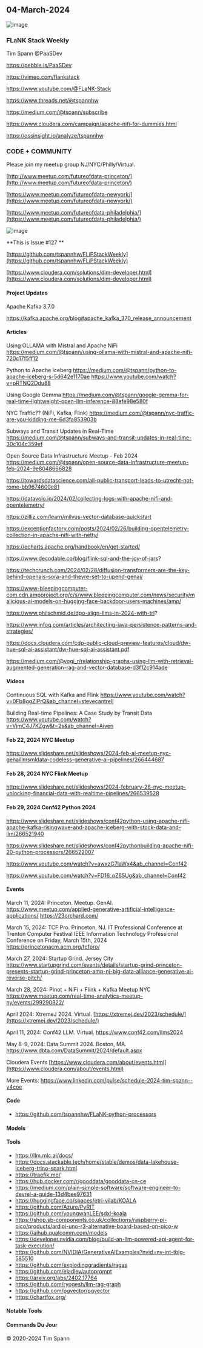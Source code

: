 ## 04-March-2024

![image](https://github.com/tspannhw/FLiPStackWeekly/assets/18673814/abe64680-64e3-456c-8ff1-29e2edddf503)


### FLaNK Stack Weekly


Tim Spann @PaaSDev

https://pebble.is/PaaSDev

https://vimeo.com/flankstack

https://www.youtube.com/@FLaNK-Stack

https://www.threads.net/@tspannhw

https://medium.com/@tspann/subscribe

https://www.cloudera.com/campaign/apache-nifi-for-dummies.html

https://ossinsight.io/analyze/tspannhw


### CODE + COMMUNITY

Please join my meetup group NJ/NYC/Philly/Virtual. 

[http://www.meetup.com/futureofdata-princeton/](http://www.meetup.com/futureofdata-princeton/)

[https://www.meetup.com/futureofdata-newyork/](https://www.meetup.com/futureofdata-newyork/)

[https://www.meetup.com/futureofdata-philadelphia/](https://www.meetup.com/futureofdata-philadelphia/)

![image](https://github.com/tspannhw/FLiPStackWeekly/assets/18673814/5a9ed187-64a4-48db-b3aa-acbc8828e893)


**This is Issue #127 **

[https://github.com/tspannhw/FLiPStackWeekly](https://github.com/tspannhw/FLiPStackWeekly)

[https://www.cloudera.com/solutions/dim-developer.html](https://www.cloudera.com/solutions/dim-developer.html)


#### Project Updates

Apache Kafka 3.7.0

https://kafka.apache.org/blog#apache_kafka_370_release_announcement


#### Articles

Using OLLAMA with Mistral and Apache NiFi
https://medium.com/@tspann/using-ollama-with-mistral-and-apache-nifi-720c17f5ff12

Python to Apache Iceberg
https://medium.com/@tspann/python-to-apache-iceberg-s-5d642e1170ae
https://www.youtube.com/watch?v=pRTNQ2Ddu88

Using Google Gemma
https://medium.com/@tspann/google-gemma-for-real-time-lightweight-open-llm-inference-88efe98e580f

NYC Traffic?? (NiFi, Kafka, Flink)
https://medium.com/@tspann/nyc-traffic-are-you-kidding-me-6d3fa853903b

Subways and Transit Updates in Real-Time
https://medium.com/@tspann/subways-and-transit-updates-in-real-time-30c104c359ef

Open Source Data Infrastructure Meetup - Feb 2024
https://medium.com/@tspann/open-source-data-infrastructure-meetup-feb-2024-9e8048666828

https://towardsdatascience.com/all-public-transport-leads-to-utrecht-not-rome-bb9674600e81

https://datavolo.io/2024/02/collecting-logs-with-apache-nifi-and-opentelemetry/

https://zilliz.com/learn/milvus-vector-database-quickstart

https://exceptionfactory.com/posts/2024/02/26/building-opentelemetry-collection-in-apache-nifi-with-netty/

https://echarts.apache.org/handbook/en/get-started/

https://www.decodable.co/blog/flink-sql-and-the-joy-of-jars?

https://techcrunch.com/2024/02/28/diffusion-transformers-are-the-key-behind-openais-sora-and-theyre-set-to-upend-genai/

https://www-bleepingcomputer-com.cdn.ampproject.org/c/s/www.bleepingcomputer.com/news/security/malicious-ai-models-on-hugging-face-backdoor-users-machines/amp/

https://www.philschmid.de/dpo-align-llms-in-2024-with-trl?

https://www.infoq.com/articles/architecting-java-persistence-patterns-and-strategies/

https://docs.cloudera.com/cdp-public-cloud-preview-features/cloud/dw-hue-sql-ai-assistant/dw-hue-sql-ai-assistant.pdf

https://medium.com/@yogi_r/relationship-graphs-using-llm-with-retrieval-augmented-generation-rag-and-vector-database-d3f12c914ade



#### Videos


Continuous SQL with Kafka and Flink
https://www.youtube.com/watch?v=0Fb8ggZlPrQ&ab_channel=stevecantrell

Building Real-time Pipelines: A Case Study by Transit Data 
https://www.youtube.com/watch?v=VjmC4J7KZgw&t=2s&ab_channel=Aiven


#### Feb 22, 2024 NYC Meetup

https://www.slideshare.net/slideshows/2024-feb-ai-meetup-nyc-genaillmsmldata-codeless-generative-ai-pipelines/266444687

#### Feb 28, 2024 NYC Flink Meetup

https://www.slideshare.net/slideshows/2024-february-28-nyc-meetup-unlocking-financial-data-with-realtime-pipelines/266539528

#### Feb 29, 2024 Conf42 Python 2024

https://www.slideshare.net/slideshows/conf42python-using-apache-nifi-apache-kafka-risingwave-and-apache-iceberg-with-stock-data-and-llm/266521940

https://www.slideshare.net/slideshows/conf42pythonbuilding-apache-nifi-20-python-processors/266522007

https://www.youtube.com/watch?v=awxzG7laWx4&ab_channel=Conf42

https://www.youtube.com/watch?v=FD16_oZ65Ug&ab_channel=Conf42


#### Events

March 11, 2024: Princeton. Meetup. GenAI.
https://www.meetup.com/applied-generative-artificial-intelligence-applications/
https://23orchard.com/

March 15, 2024: TCF Pro. Princeton, NJ.
IT Professional Conference at Trenton Computer Festival
IEEE Information Technology Professional Conference on Friday, March 15th, 2024
https://princetonacm.acm.org/tcfpro/

March 27, 2024:   Startup Grind.   Jersey City
https://www.startupgrind.com/events/details/startup-grind-princeton-presents-startup-grind-princeton-amp-nj-big-data-alliance-generative-ai-reverse-pitch/

March 28, 2024:   Pinot + NiFi + Flink + Kafka Meetup NYC
https://www.meetup.com/real-time-analytics-meetup-ny/events/299290822/

April 2024: XtremeJ 2024. Virtual.
[https://xtremej.dev/2023/schedule/](https://xtremej.dev/2023/schedule/)

April 11, 2024:   Conf42 LLM. Virtual.
https://www.conf42.com/llms2024

May 8-9, 2024: Data Summit 2024. Boston, MA.
https://www.dbta.com/DataSummit/2024/default.aspx

Cloudera Events
[https://www.cloudera.com/about/events.html](https://www.cloudera.com/about/events.html)

More Events:
https://www.linkedin.com/pulse/schedule-2024-tim-spann--y4coe


#### Code

* https://github.com/tspannhw/FLaNK-python-processors

  
#### Models




#### Tools

* https://llm.mlc.ai/docs/
* https://docs.stackable.tech/home/stable/demos/data-lakehouse-iceberg-trino-spark.html
* https://traefik.me/
* https://hub.docker.com/r/gooddata/gooddata-cn-ce
* https://medium.com/plain-simple-software/software-engineer-to-devrel-a-guide-13d4bee97631
* https://huggingface.co/spaces/etri-vilab/KOALA
* https://github.com/Azure/PyRIT
* https://github.com/youngwanLEE/sdxl-koala
* https://shop.sb-components.co.uk/collections/raspberry-pi-pico/products/ardipi-uno-r3-alternative-board-based-on-pico-w
* https://aihub.qualcomm.com/models
* https://developer.nvidia.com/blog/build-an-llm-powered-api-agent-for-task-execution/
* https://github.com/NVIDIA/GenerativeAIExamples?nvid=nv-int-tblg-585510
* https://github.com/explodinggradients/ragas
* https://github.com/eladlev/autoprompt
* https://arxiv.org/abs/2402.17764
* https://github.com/ryogesh/llm-rag-graph
* https://github.com/pgvector/pgvector
* https://chartfox.org/


#### Notable Tools



#### Commands Du Jour

&copy; 2020-2024 Tim Spann
